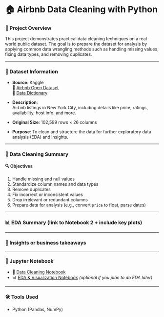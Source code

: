 # 🏠 Airbnb Data Cleaning with Python

### 📌 Project Overview
This project demonstrates practical data cleaning techniques on a real-world public dataset. The goal is to prepare the dataset for analysis by applying common data wrangling methods such as handling missing values, fixing data types, and removing duplicates.

---

### 📎 Dataset Information
- **Source**: Kaggle  
🔗 [Airbnb Open Dataset](https://www.kaggle.com/datasets/arianazmoudeh/airbnbopendata)  
🔗 [Data Dictionary](https://docs.google.com/spreadsheets/d/1b_dvmyhb_kAJhUmv81rAxl4KcXn0Pymz/edit?gid=1967362979#gid=1967362979)

- **Description**:  
  Airbnb listings in New York City, including details like price, ratings, availability, host info, and more.

- **Original Size**: 102,599 rows × 26 columns  
- **Purpose**: To clean and structure the data for further exploratory data analysis (EDA) and insights.

---

### 🧼 Data Cleaning Summary

#### 🔍 Objectives
1. Handle missing and null values  
2. Standardize column names and data types  
3. Remove duplicates  
4. Fix incorrect or inconsistent values  
5. Drop irrelevant or redundant columns  
6. Prepare data for analysis (e.g., convert `price` to float, parse dates)

---
### 📊 EDA Summary (link to Notebook 2 + include key plots)

---
### 🧠 Insights or business takeaways
---
### 📓 Jupyter Notebook
- 🧹 [Data Cleaning Notebook](notebooks/1_data_cleaning_airbnb.ipynb)  
- 📊 [EDA & Visualization Notebook](2_eda_visualization_airbnb.ipynb) *(optional if you plan to do EDA later)*

---
### 🛠 Tools Used
- Python (Pandas, NumPy)

